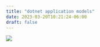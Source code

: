 ```yaml
---
title: "dotnet application models"
date: 2023-03-20T10:21:24-06:00
draft: false
---
```


![](/dotnet-application-models.png)